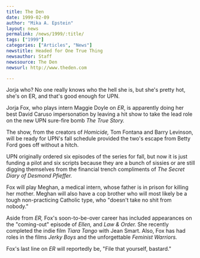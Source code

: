 ```yaml
---
title: The Den
date: 1999-02-09
author: "Mika A. Epstein"
layout: news
permalink: /news/1999/:title/
tags: ["1999"]
categories: ["Articles", "News"]
newstitle: Headed for One True Thing
newsauthor: Staff
newssource: The Den
newsurl: http://www.theden.com

---
```

Jorja who? No one really knows who the hell she is, but she's pretty hot, she's on ER, and that's good enough for UPN.

Jorja Fox, who plays intern Maggie Doyle on *ER*, is apparently doing her best David Caruso impersonation by leaving a hit show to take the lead role on the new UPN sure-fire bomb *The True Story.*

The show, from the creators of *Homicide,* Tom Fontana and Barry Levinson, will be ready for UPN's fall schedule provided the two's escape from Betty Ford goes off without a hitch.

UPN originally ordered six episodes of the series for fall, but now it is just funding a pilot and six scripts because they are a bunch of sissies or are still digging themselves from the financial trench compliments of *The Secret Diary of Desmond Pfieffer.*

Fox will play Meghan, a medical intern, whose father is in prison for killing her mother. Meghan will also have a cop brother who will most likely be a tough non-practicing Catholic type, who "doesn't take no shit from nobody."

Aside from *ER,* Fox's soon-to-be-over career has included appearances on the "coming-out" episode of *Ellen,* and *Law & Order.* She recently completed the indie film *Tiara Tango* with Jean Smart. Also, Fox has had roles in the films *Jerky Boys* and the unforgettable *Feminist Warriors.*

Fox's last line on *ER* will reportedly be, "File that yourself, bastard."
